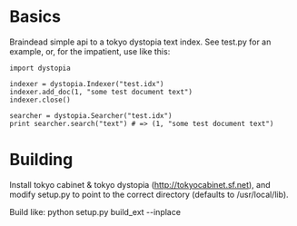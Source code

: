 Basics
======

Braindead simple api to a tokyo dystopia text index. See test.py for an example, or, for the impatient, use like this:

    import dystopia
    
    indexer = dystopia.Indexer("test.idx")
    indexer.add_doc(1, "some test document text")
    indexer.close()
    
    searcher = dystopia.Searcher("test.idx")
    print searcher.search("text") # => (1, "some test document text")

Building
========

Install tokyo cabinet & tokyo dystopia (http://tokyocabinet.sf.net), and modify setup.py to point to the correct directory (defaults to /usr/local/lib).

Build like: 
    python setup.py build_ext --inplace


